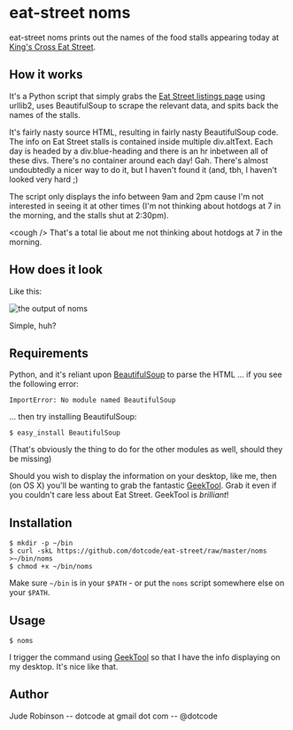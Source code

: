 eat-street noms
==========
eat-street noms prints out the names of the food stalls appearing today at [King's Cross Eat Street](http://www.eat.st/).
	
	
How it works
------------
It's a Python script that simply grabs the [Eat Street listings page](http://www.eat.st/kings-cross/) using urllib2, uses BeautifulSoup to scrape the relevant data, and spits back the names of the stalls.

It's fairly nasty source HTML, resulting in fairly nasty BeautifulSoup code. The info on Eat Street stalls is contained inside multiple div.altText. Each day is headed by a div.blue-heading and there is an hr inbetween all of these divs. There's no container around each day! Gah. There's almost undoubtedly a nicer way to do it, but I haven't found it (and, tbh, I haven't looked very hard ;)

The script only displays the info between 9am and 2pm cause I'm not interested in seeing it at other times (I'm not thinking about hotdogs at 7 in the morning, and the stalls shut at 2:30pm).

&lt;cough /&gt;
That's a total lie about me not thinking about hotdogs at 7 in the morning.
	
	
How does it look
----------------
Like this:

![the output of noms](https://github.com/downloads/dotcode/eat-street/noms.png)
	
Simple, huh?

Requirements
------------
Python, and it's reliant upon [BeautifulSoup](http://www.crummy.com/software/BeautifulSoup/) to parse the HTML … if you see the following error:

	ImportError: No module named BeautifulSoup

… then try installing BeautifulSoup:

	$ easy_install BeautifulSoup

(That's obviously the thing to do for the other modules as well, should they be missing)

Should you wish to display the information on your desktop, like me, then (on OS X) you'll be wanting to grab the fantastic [GeekTool](http://projects.tynsoe.org/en/geektool/). Grab it even if you couldn't care less about Eat Street. GeekTool is *brilliant*!
	
	
Installation
------------
	$ mkdir -p ~/bin
	$ curl -skL https://github.com/dotcode/eat-street/raw/master/noms >~/bin/noms
	$ chmod +x ~/bin/noms
	
Make sure `~/bin` is in your `$PATH` - or put the `noms` script somewhere else on your `$PATH`.
	
	
Usage
-----
	$ noms
	
I trigger the command using [GeekTool](http://projects.tynsoe.org/en/geektool/) so that I have the info displaying on my desktop. It's nice like that.
	
	
Author
------
Jude Robinson
-- dotcode at gmail dot com
-- @dotcode